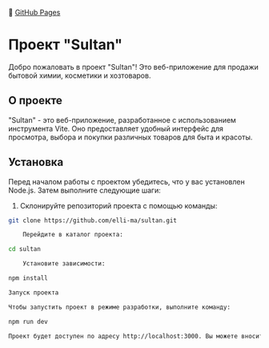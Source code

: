 :information_desk_person: [GitHub Pages](https://elli-ma.github.io/sultan/)

# Проект "Sultan"

Добро пожаловать в проект "Sultan"! Это веб-приложение для продажи бытовой химии, косметики и хозтоваров. 

## О проекте

"Sultan" - это веб-приложение, разработанное с использованием инструмента Vite. Оно предоставляет удобный интерфейс для просмотра, выбора и покупки различных товаров для быта и красоты.

## Установка

Перед началом работы с проектом убедитесь, что у вас установлен Node.js. Затем выполните следующие шаги:

1. Склонируйте репозиторий проекта с помощью команды:

```bash
git clone https://github.com/elli-ma/sultan.git

    Перейдите в каталог проекта:

cd sultan

    Установите зависимости:

npm install

Запуск проекта

Чтобы запустить проект в режиме разработки, выполните команду:

npm run dev

Проект будет доступен по адресу http://localhost:3000. Вы можете вносить изменения в исходный код, и проект будет автоматически пересобран и обновлен в браузере.

